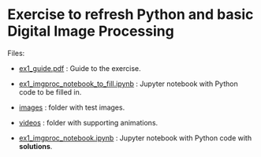 # Exercise to refresh Python and basic Digital Image Processing

Files:
- [ex1_guide.pdf](ex1_guide.pdf) : Guide to the exercise.
- [ex1_imgproc_notebook_to_fill.ipynb](ex1_imgproc_notebook_to_fill.ipynb) : Jupyter notebook with Python code to be filled in.
- [images](images/) : folder with test images.
- [videos](videos/) : folder with supporting animations.

- [ex1_imgproc_notebook.ipynb](ex1_imgproc_notebook.ipynb) : Jupyter notebook with Python code with **solutions**.